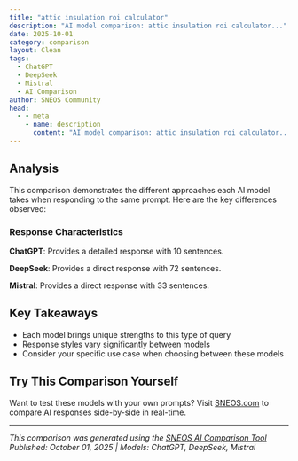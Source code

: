 ```yaml
---
title: "attic insulation roi calculator"
description: "AI model comparison: attic insulation roi calculator..."
date: 2025-10-01
category: comparison
layout: Clean
tags:
  - ChatGPT
  - DeepSeek
  - Mistral
  - AI Comparison
author: SNEOS Community
head:
  - - meta
    - name: description
      content: "AI model comparison: attic insulation roi calculator..."
---
```


<ChatComparison
  title="attic insulation roi calculator"
  prompt="attic insulation roi calculator"
  :responses='{
    "ChatGPT": "Sure! Here\u2019s a simple Attic Insulation ROI (Return on Investment) Calculator you can use to estimate the financial benefit of insulating your attic.\n\n---\n\n### Attic Insulation ROI Calculator\n\n**Step 1: Gather Your Data**\n\n1. **Current annual energy cost for heating/cooling (in $):**  \n2. **Estimated percentage energy savings from attic insulation (%):**  \n3. **Cost of attic insulation project (in $):**  \n4. **Expected lifespan of insulation (in years):**\n\n---\n\n**Step 2: Calculate Annual Savings**\n\n\\[\n\\text{Annual Savings} = \\text{Current Annual Energy Cost} \\times \\left(\\frac{\\text{Percentage Energy Savings}}{100}\\right)\n\\]\n\n---\n\n**Step 3: Calculate Payback Period**\n\n\\[\n\\text{Payback Period (years)} = \\frac{\\text{Cost of Attic Insulation}}{\\text{Annual Savings}}\n\\]\n\n---\n\n**Step 4: Calculate ROI**\n\n\\[\n\\text{ROI over lifespan} = \\frac{\\text{Total Savings over lifespan} - \\text{Cost}}{\\text{Cost}} \\times 100\n\\]\n\nWhere:  \n\\[\n\\text{Total Savings over lifespan} = \\text{Annual Savings} \\times \\text{Lifespan}\n\\]\n\n---\n\n### Example Calculation\n\n- Current annual energy cost: $1,200  \n- Estimated savings from insulation: 20%  \n- Cost of insulation: $3,000  \n- Lifespan: 20 years\n\n**Annual Savings:**  \n1200 \u00D7 0.20 = $240\n\n**Payback Period:**  \n3000 \u00F7 240 = 12.5 years\n\n**Total Savings over lifespan:**  \n240 \u00D7 20 = $4,800\n\n**ROI:**  \n(4800 - 3000) \u00F7 3000 \u00D7 100 = 60%\n\n---\n\nIf you provide your numbers, I can calculate it for you! Or if you want a spreadsheet or interactive tool, I can help design one too.",
    "DeepSeek": "Of course. Here is a comprehensive guide to calculating the Return on Investment (ROI) for attic insulation, including a step-by-step calculator, key factors to consider, and an example.\n\n### Quick Summary: What is the ROI on Attic Insulation?\n\nThe ROI for attic insulation is typically **excellent**, often ranging from **100% to 130%** upon the sale of the home. From a pure energy savings perspective, the payback period is usually **3 to 8 years**. After the payback period, the savings go directly into your pocket.\n\n---\n\n### Attic Insulation ROI Calculator (Step-by-Step)\n\nYou can calculate your ROI using two primary methods: the **Simple Payback Period** and the **Annualized ROI**.\n\n#### Method 1: Simple Payback Period\nThis tells you how many years it will take for your energy savings to equal the cost of the project.\n\n**Formula:**\n\u0060Payback Period (Years) = Total Project Cost / Annual Energy Savings\u0060\n\n#### Method 2: Annualized ROI (%) \nThis gives you a percentage return on your investment, similar to a financial investment.\n\n**Formula:**\n\u0060ROI (%) = (Annual Energy Savings / Total Project Cost) * 100\u0060\n\n---\n\n### Step-by-Step Calculation Guide\n\n**Step 1: Estimate Your Project Cost**\nThe cost depends on the insulation material, your location, the attic\u0027s size, and whether you DIY or hire a pro.\n*   **Blown-in Cellulose/Liberglass:** $1,500 - $4,500 for a typical 1,500 sq. ft. attic.\n*   **Spray Foam:** $3,500 - $7,500\u002B for the same size.\n*   **Get Quotes:** The most accurate method is to get 2-3 quotes from local contractors.\n\n**Step 2: Estimate Your Annual Energy Savings**\nThis is the trickiest part, but you can use a few methods:\n\n*   **The 15% Rule:** A well-insulated attic can reduce your total heating and cooling bills by **10-20%**. A 15% estimate is a good starting point.\n    *   \u0060Annual Savings = (Last Year\u0027s Total Energy Bills) * 0.15\u0060\n\n*   **Online Calculator:** Use a free, reputable calculator like the one from the **Department of Energy (DOE)**.\n    *   [**DOE Insulation Calculator**](https://www.energy.gov/energysaver/insulation-calculator)\n\n*   **Energy Audit:** The most accurate method. A professional energy auditor ($300-$500) will use a \u0022blower door test\u0022 to model exactly how much savings you can expect. Many utilities offer audits for free or at a steep discount.\n\n**Step 3: Factor in Rebates and Tax Credits**\nThis is crucial and can dramatically improve your ROI. Check for:\n*   **Federal Tax Credits:** In the U.S., the **Inflation Reduction Act (IRA)** offers a tax credit for insulation. It\u0027s **30% of the cost, up to $1,200**.\n*   **State \u0026 Utility Rebates:** Many local utilities and state governments offer direct rebates for insulation projects. Check the [**DSIRE Database**](https://www.dsireusa.org/) for programs in your area.\n\n**Your \u0022Net Project Cost\u0022 for the ROI calculation should be:**\n\u0060Net Cost = Total Project Cost - (Rebates \u002B Tax Credits)\u0060\n\n**Step 4: Plug the Numbers into the Formulas**\n\n---\n\n### Example Calculation\n\nLet\u0027s assume the following for a 1,500 sq. ft. home in a mixed climate:\n\n*   **Total Project Cost (Pro Installation):** $3,000\n*   **Annual Energy Savings (15% of $3,200 in bills):** $480\n*   **Federal Tax Credit (30% of cost):** $900\n*   **Utility Rebate:** $300\n\n**1. Calculate Net Cost:**\n\u0060Net Cost = $3,000 - $900 - $300 = $1,800\u0060\n\n**2. Calculate Simple Payback Period:**\n\u0060Payback Period = $1,800 / $480 = 3.75 years\u0060\n\n**3. Calculate Annualized ROI:**\n\u0060ROI = ($480 / $1,800) * 100 = 26.7%\u0060\n\n**Interpretation:** In this example, the insulation investment pays for itself in just under 4 years. After that, you save $480 per year. The annual return of 26.7% is far better than most stock market investments.\n\n---\n\n### Factors That Drastically Affect Your ROI\n\n1.  **Current Insulation Level:** If you have little to no insulation, adding it will have a massive impact. If you\u0027re topping up from R-30 to R-60, the savings will be smaller (the \u0022law of diminishing returns\u0022).\n2.  **Local Climate:** The more extreme your heating or cooling season, the greater the savings.\n3.  **Fuel Costs:** The higher the cost of electricity, natural gas, or oil, the faster the payback.\n4.  **House Size and Layout:** A larger, multi-story home with a complex roof will cost more but also has more potential for energy loss.\n5.  **Air Sealing:** The single most important companion to insulation. Sealing air leaks before insulating dramatically improves performance and ROI.\n\n### Beyond Energy Savings: The \u0022Whole Picture\u0022 ROI\n\nThe true ROI of attic insulation isn\u0027t just in monthly bills. It also includes:\n\n*   **Increased Home Value:** Appraisers and buyers recognize an energy-efficient home. The **Appraisal Journal** states that energy efficiency adds $20 to the home\u0027s value for every $1 saved in annual utility costs. In our example, that\u0027s an added value of \u0060$480 * 20 = $9,600\u0060.\n*   **Improved Comfort:** Fewer hot/cold spots and drafts.\n*   **Reduced HVAC Wear and Tear:** Your furnace and AC won\u0027t have to work as hard, leading to fewer repairs and a longer lifespan.\n*   **Environmental Impact:** Reducing your energy consumption lowers your carbon footprint.\n\n### Final Recommendation\n\n1.  **Get an Energy Audit:** This is the best first step to understand your home\u0027s specific needs.\n2.  **Get Multiple Quotes:** For professional installation, get at least 3 detailed quotes.\n3.  **Research Rebates FIRST:** Check DSIRE and your utility\u0027s website before you commit.\n4.  **Prioritize Air Sealing:** Ask your contractor about air sealing the attic floor before blowing in new insulation.\n\nUsing this guide, you can move from a rough guess to a well-informed estimate of your attic insulation\u0027s financial return.",
    "Mistral": "Calculating the return on investment (ROI) for attic insulation involves several steps. Here\u2019s a simplified guide to help you estimate the ROI:\n\n### Step-by-Step Guide to Calculate Attic Insulation ROI\n\n1. **Determine Current Insulation Levels:**\n   - Measure the current depth of insulation in your attic.\n   - Compare it to the recommended levels for your climate zone (available from the U.S. Department of Energy or local building codes).\n\n2. **Estimate Cost of Insulation:**\n   - Get quotes from local contractors for the cost of adding insulation to reach the recommended levels.\n   - Include the cost of materials and labor.\n\n3. **Estimate Energy Savings:**\n   - Use an online energy savings calculator or consult with a professional to estimate the annual energy savings from improved insulation.\n   - Factors to consider include your climate, current energy costs, and the efficiency of your heating and cooling systems.\n\n4. **Calculate Annual Savings:**\n   - Multiply the estimated energy savings by your annual energy costs to determine the annual savings in dollars.\n\n5. **Calculate Payback Period:**\n   - Divide the total cost of insulation by the annual savings to determine the payback period (the number of years it will take to recoup your investment).\n\n6. **Calculate ROI:**\n   - ROI can be calculated as the annual savings divided by the total cost of insulation, expressed as a percentage.\n   - Alternatively, you can calculate the ROI over a specific period (e.g., 5 years) by multiplying the annual savings by the number of years and then dividing by the total cost.\n\n### Example Calculation\n\n1. **Current Insulation Level:**\n   - Current depth: 6 inches\n   - Recommended depth: 12 inches\n\n2. **Cost of Insulation:**\n   - Quote from contractor: $1,500\n\n3. **Estimated Energy Savings:**\n   - Annual energy savings: 15%\n   - Current annual energy costs: $2,000\n\n4. **Annual Savings:**\n   - Annual savings = 15% of $2,000 = $300\n\n5. **Payback Period:**\n   - Payback period = $1,500 / $300 = 5 years\n\n6. **ROI Calculation:**\n   - ROI = ($300 / $1,500) * 100% = 20% annually\n   - Over 5 years: ROI = ($300 * 5) / $1,500 = 100%\n\n### Online Tools and Resources\n\n- **Energy Star Home Energy Yardstick:** Provides a comparison of your home\u0027s energy efficiency to similar homes.\n- **Home Energy Saver:** Offers a detailed analysis of your home\u0027s energy use and potential savings.\n- **Local Utility Companies:** Often provide energy audits and recommendations for energy-saving improvements.\n\n### Additional Considerations\n\n- **Rebates and Incentives:** Check for federal, state, or local rebates and incentives for energy-efficient home improvements.\n- **Long-Term Benefits:** Improved insulation can also increase home comfort, reduce wear on HVAC systems, and potentially increase home value.\n\nBy following these steps, you can get a good estimate of the ROI for attic insulation and make an informed decision about whether it\u2019s a worthwhile investment for your home."
  }'
  published-date="17:25"
/>

## Analysis

This comparison demonstrates the different approaches each AI model takes when responding to the same prompt. Here are the key differences observed:

### Response Characteristics

**ChatGPT**: Provides a detailed response with 10 sentences. 

**DeepSeek**: Provides a direct response with 72 sentences. 

**Mistral**: Provides a direct response with 33 sentences. 

## Key Takeaways

- Each model brings unique strengths to this type of query
- Response styles vary significantly between models
- Consider your specific use case when choosing between these models

## Try This Comparison Yourself

Want to test these models with your own prompts? Visit [SNEOS.com](https://sneos.com) to compare AI responses side-by-side in real-time.

---

*This comparison was generated using the [SNEOS AI Comparison Tool](https://sneos.com)*
*Published: October 01, 2025 | Models: ChatGPT, DeepSeek, Mistral*

